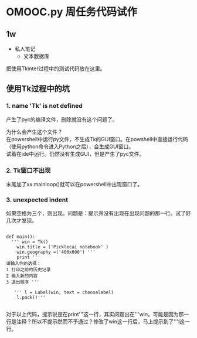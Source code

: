 # OMOOC.py 周任务代码试作


## 1w

- 私人笔记
    + 文本数据库

把使用Tkinter过程中的测试代码放在这里。

## 使用Tk过程中的坑  
### 1. name 'Tk' is not defined   
产生了pyc的编译文件，删除就没有这个问题了。  

为什么会产生这个文件？  
在powershell中运行py文件，不生成Tk的GUI窗口。在powshell中直接运行代码（使用python命令进入Python之后），会生成GUI窗口。  
试着在ide中运行。仍然没有生成GUI，但是产生了pyc文件。  

### 2. Tk窗口不出现  
末尾加了xx.mainloop()就可以在powershell中出现窗口了。  

### 3. unexpected indent  
如果空格为三个，则出现。问题是：提示并没有出现在出现问题的那一行。试了好几次才发现。
<pre><code>
def main():
  ''' win = Tk()
    win.title = ('Picklecai notebook' )
    win.geography =('400x600') '''
    print '''
请输入你的选择：
1 打印之前的历史记录
2 输入新的内容
3 退出程序 '''
	
   ''' l = Label(win, text = chooselabel)
    l.pack()'''

</pre></code>

对于以上代码，提示说是在print'''这一行，其实问题出在'''win。可能是因为那一行是注释？所以不提示然而不予通过？修改了win这一行后，马上提示到了'''l这一行。
